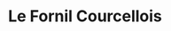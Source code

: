 ---
title: "Le Fornil Courcellois"
url: /courcelles-les-lens/le-fornil-courcellois/
shop: Bäckerei
---
